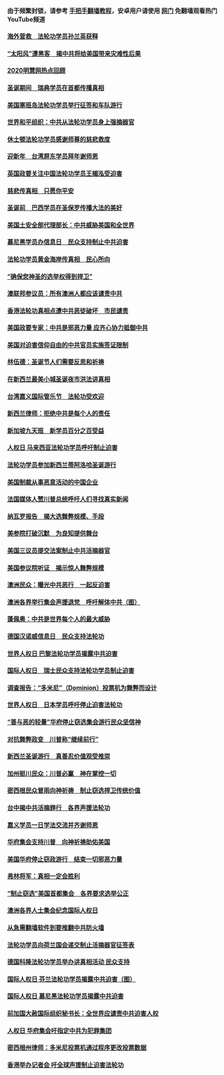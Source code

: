 #### 由于频繁封锁，请参考 [手把手翻墙教程](https://github.com/gfw-breaker/guides/wiki/)，安卓用户请使用 [网门](https://github.com/gfw-breaker/nogfw/blob/master/dl.md?t=02031200) 免翻墙观看热门YouTube频道 

#### [海外营救　法轮功学员孙兰英获释](../pages/91/417567.md?t=02031200) 

#### [“太阳风”遭黑客　揭中共将给美国带来灾难性后果](../pages/91/417484.md?t=02031200) 

#### [2020明慧网热点回顾](../pages/91/417483.md?t=02031200) 

#### [圣诞期间　瑞典学员在首都传播真相](../pages/91/417459.md?t=02031200) 

#### [美国塞班岛法轮功学员举行征签和车队游行](../pages/91/417092.md?t=02031200) 

#### [世界和平组织：中共从法轮功学员身上强摘器官](../pages/91/417099.md?t=02031200) 

#### [休士顿法轮功学员感谢师尊的慈悲救度](../pages/91/417052.md?t=02031200) 

#### [迎新年　台湾屏东学员拜年谢师恩](../pages/91/417051.md?t=02031200) 

#### [英国政要关注中国法轮功学员王楣泓受迫害](../pages/91/417020.md?t=02031200) 

#### [慈悲传真相　只愿你平安](../pages/91/416997.md?t=02031200) 

#### [圣诞前　巴西学员在圣保罗传播大法的美好](../pages/91/416988.md?t=02031200) 

#### [美国土安全部代理部长：中共威胁美国和全世界](../pages/91/417004.md?t=02031200) 

#### [慕尼黑学员办信息日　民众支持制止中共迫害](../pages/91/417002.md?t=02031200) 

#### [法轮功学员黄金海岸传真相　民心所向](../pages/91/417003.md?t=02031200) 

#### [“确保您神圣的选举权得到捍卫”](../pages/91/416954.md?t=02031200) 

#### [澳联邦参议员：所有澳洲人都应该谴责中共](../pages/91/416927.md?t=02031200) 

#### [香港法轮功真相点遭中共恶徒破坏　市民谴责](../pages/91/416873.md?t=02031200) 

#### [美国政要专家：中共是邪恶力量 应齐心协力抵御中共](../pages/91/416886.md?t=02031200) 

#### [美国对迫害信仰自由的中共官员实施签证限制](../pages/91/416863.md?t=02031200) 

#### [林伍德：圣诞节人们需要反思和祈祷](../pages/91/416887.md?t=02031200) 

#### [在新西兰最美小城圣诞夜市洪法讲真相](../pages/91/416871.md?t=02031200) 

#### [台湾嘉义国际管乐节　法轮功受欢迎](../pages/91/416822.md?t=02031200) 

#### [新西兰律师：拒绝中共是每个人的责任](../pages/91/416815.md?t=02031200) 

#### [新加坡九天班　新学员百分之百受益](../pages/91/416779.md?t=02031200) 

#### [人权日 马来西亚法轮功学员呼吁制止迫害](../pages/91/416783.md?t=02031200) 

#### [法轮功学员参加新西兰蒂阿洛哈圣诞游行](../pages/91/416778.md?t=02031200) 

#### [美国制裁从事恶意活动的中国企业](../pages/91/416723.md?t=02031200) 

#### [法国媒体人赞川普总统呼吁人们寻找真实新闻](../pages/91/416745.md?t=02031200) 

#### [纳瓦罗报告　揭大选舞弊规模、手段](../pages/91/416680.md?t=02031200) 

#### [美参院打破沉默　为良知提供舞台](../pages/91/416654.md?t=02031200) 

#### [美国三议员提交法案制止中共活摘器官](../pages/91/416653.md?t=02031200) 

#### [美国参议院听证　揭示惊人舞弊规模](../pages/91/416652.md?t=02031200) 

#### [澳洲民众：曝光中共恶行　一起反迫害](../pages/91/416631.md?t=02031200) 

#### [澳洲各界举行集会声援退党　呼吁解体中共（图）](../pages/91/416630.md?t=02031200) 

#### [蓬佩奥：中共是世界每个人的最大威胁](../pages/91/416581.md?t=02031200) 

#### [德国汉诺威信息日　民众支持法轮功](../pages/91/416588.md?t=02031200) 

#### [世界人权日 巴黎法轮功学员揭露中共迫害](../pages/91/416586.md?t=02031200) 

#### [国际人权日　瑞士民众支持法轮功学员制止迫害](../pages/91/416587.md?t=02031200) 

#### [调查报告：“多米尼”（Dominion）投票机为舞弊而设计](../pages/91/416557.md?t=02031200) 

#### [世界人权日　日本学员呼吁停止迫害法轮功](../pages/91/416542.md?t=02031200) 

#### [“善与恶的较量”华府停止窃选集会游行民众坚信神](../pages/91/416507.md?t=02031200) 

#### [对抗舞弊政变　川普称“继续前行”](../pages/91/416488.md?t=02031200) 

#### [新西兰圣诞游行　真善忍价值观受推崇](../pages/91/416491.md?t=02031200) 

#### [加州挺川民众：川普必赢　神在掌控一切](../pages/91/416487.md?t=02031200) 

#### [密西根民众冒雨向神祈祷　制止窃选捍卫传统价值](../pages/91/416480.md?t=02031200) 

#### [台中揭中共活摘罪行　各界声援法轮功](../pages/91/416481.md?t=02031200) 

#### [嘉义学员一日学法交流并齐谢师恩](../pages/91/416482.md?t=02031200) 

#### [华府集会支持川普　向神祈祷助佑美国](../pages/91/416453.md?t=02031200) 

#### [美国华府停止窃政游行　结束一切邪恶力量](../pages/91/416455.md?t=02031200) 

#### [弗林将军：真相一定会胜利](../pages/91/416443.md?t=02031200) 

#### [“制止窃选”美国首都集会　各界要求选举公正](../pages/91/416454.md?t=02031200) 

#### [澳洲各界人士集会纪念国际人权日](../pages/91/416434.md?t=02031200) 

#### [从急需翻墙软件到要推翻中共防火墙](../pages/91/416396.md?t=02031200) 

#### [法轮功学员向荷兰国会递交制止活摘器官征签表](../pages/91/416440.md?t=02031200) 

#### [德国科隆法轮功学员举办讲真相活动 民众支持](../pages/91/416441.md?t=02031200) 

#### [国际人权日  芬兰法轮功学员揭露中共迫害（图）](../pages/91/416439.md?t=02031200) 

#### [国际人权日  慕尼黑法轮功学员揭露中共迫害](../pages/91/416438.md?t=02031200) 

#### [前加国大赦国际组织秘书长：全世界应谴责中共迫害人权](../pages/91/416437.md?t=02031200) 

#### [人权日 华府集会吁指定中共为犯罪集团](../pages/91/416390.md?t=02031200) 

#### [密西根州律师：多米尼投票机通过程序更改投票数据](../pages/91/416410.md?t=02031200) 

#### [香港举办记者会 吁全球声援制止迫害法轮功](../pages/91/416391.md?t=02031200) 

